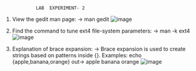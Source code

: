 				LAB  EXPERIMENT- 2
1.	View the gedit man page: -> man gedit
	 ![image](https://github.com/user-attachments/assets/4a7c9397-7699-4373-871e-bdc470f51d77)

   
2.	Find the command to tune ext4 file-system parameters: -> man -k ext4
         ![image](https://github.com/user-attachments/assets/70c004fa-d7af-490d-9790-cd959019c810)



3.	Explanation of brace expansion: -> Brace expansion is used to create strings based on patterns inside {}. Examples: echo {apple,banana,orange} out-> apple banana orange
         ![image](https://github.com/user-attachments/assets/c80d9923-c0b9-4125-9f9a-13cc926df25b)



 
 




